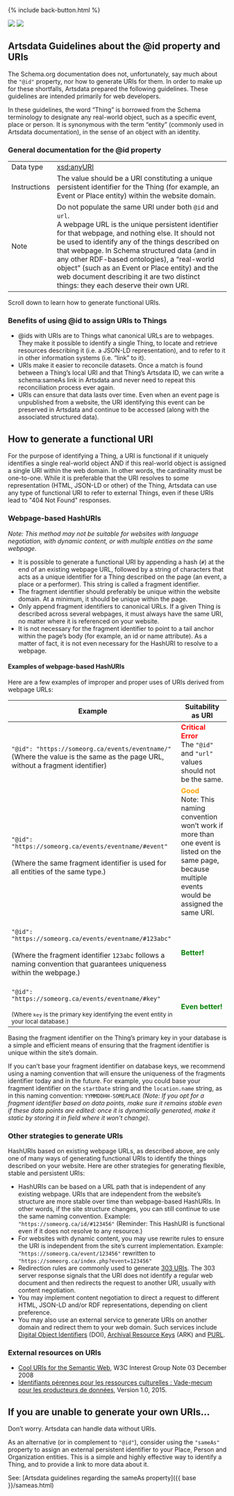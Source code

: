 <p>{% include back-button.html %}</p>
<a href='id.html'><img src='https://img.shields.io/badge/lang-en-blue.svg'></a>
<a href='id.fr.html'><img src='https://img.shields.io/badge/lang-fr-green.svg'></a>

## Artsdata Guidelines about the @id property and URIs

The Schema.org documentation does not, unfortunately, say much about the `"@id"` property, nor how to generate URIs for them. In order to make up for these shortfalls, Artsdata prepared the following guidelines. These guidelines are intended primarily for web developers.

In these guidelines, the word “Thing” is borrowed from the Schema terminology to designate any real-world object, such as a specific event, place or person. It is synonymous with the term “entity” (commonly used in Artsdata documentation), in the sense of an object with an identity.

### General documentation for the @id property

|  |  |
| ---------- | --------------------------------- |
| Data type | [xsd:anyURI](https://www.datypic.com/sc/xsd/t-xsd_anyURI.html) |
| Instructions | The value should be a URI constituting a unique persistent identifier for the Thing (for example, an Event or Place entity) within the website domain. |
| Note | Do not populate the same URI under both `@id` and `url`.<br>A webpage URL is the unique persistent identifier for that webpage, and nothing else. It should not be used to identify any of the things described on that webpage. In Schema structured data (and in any other RDF-based ontologies), a “real-world object” (such as an Event or Place entity) and the web document describing it are two distinct things: they each deserve their own URI. |
 
Scroll down to learn how to generate functional URIs.

### Benefits of using @id to assign URIs to Things

* @ids with URIs are to Things what canonical URLs are to webpages. They make it possible to identify a single Thing, to locate and retrieve resources describing it (i.e. a JSON-LD representation), and to refer to it in other information systems (i.e. “link” to it).
* URIs make it easier to reconcile datasets. Once a match is found between a Thing’s local URI and that Thing’s Artsdata ID, we can write a schema:sameAs link in Artsdata and never need to repeat this reconciliation process ever again.
* URIs can ensure that data lasts over time. Even when an event page is unpublished from a website, the URI identifying this event can be preserved in Artsdata and continue to be accessed (along with the associated structured data).
  
## How to generate a functional URI

For the purpose of identifying a Thing, a URI is functional if it uniquely identifies a single real-world object AND if this real-world object is assigned a single URI within the web domain. In other words, the cardinality must be one-to-one. While it is preferable that the URI resolves to some representation (HTML, JSON-LD or other) of the Thing, Artsdata can use any type of functional URI to refer to external Things, even if these URIs lead to "404 Not Found" responses.

### Webpage-based HashURIs

*Note: This method may not be suitable for websites with language negotiation, with dynamic content, or with multiple entities on the same webpage.*

* It is possible to generate a functional URI by appending a hash (`#`) at the end of an existing webpage URL, followed by a string of characters that acts as a unique identifier for a Thing described on the page (an event, a place or a performer). This string is called a fragment identifier.
* The fragment identifier should preferably be unique within the website domain. At a minimum, it should be unique within the page.
* Only append fragment identifiers to canonical URLs. If a given Thing is described across several webpages, it must always have the same URI, no matter where it is referenced on your website.
* It is not necessary for the fragment identifier to point to a tail anchor within the page’s body (for example, an id or name attribute). As a matter of fact, it is not even necessary for the HashURI to resolve to a webpage.

#### Examples of webpage-based HashURIs

Here are a few examples of improper and proper uses of URIs derived from webpage URLs:

| Example | Suitability as URI |
| - | - |
| <br>`"@id": "https://someorg.ca/events/eventname/"`<br>(Where the value is the same as the page URL, without a fragment identifier) | <span style="color:red">**Critical Error**</span><br>The `"@id"` and `"url"` values should not be the same. |
| <br>`"@id": "https://someorg.ca/events/eventname/#event"`<br><br>(Where the same fragment identifier is used for all entities of the same type.) | <span style="color:orange">**Good**</span><br>Note: This naming convention won’t work if more than one event is listed on the same page, because multiple events would be assigned the same URI. |
| <br>`"@id": "https://someorg.ca/events/eventname/#123abc"`<br><br>(Where the fragment identifier `123abc` follows a naming convention that guarantees  uniqueness within the webpage.) | <br><span style="color:green">**Better!**</span> |
| <br>`"@id": "https://someorg.ca/events/eventname/#key"`<br><br><small>(Where `key` is the primary key identifying the event entity in your local database.)</small> | <br><span style="color:green">**Even better!**</span> |

Basing the fragment identifier on the Thing’s primary key in your database is a simple and efficient means of ensuring that the fragment identifier is unique within the site’s domain.

If you can’t base your fragment identifier on database keys, we recommend using a naming convention that will ensure the uniqueness of the fragments identifier today and in the future. For example, you could base your fragment identifier on the `startDate` string and the `location.name` string, as in this naming convention: `YYMMDDHH-SOMEPLACE` *(Note: If you opt for a fragment identifier based on data points, make sure it remains stable even if these data points are edited: once it is dynamically generated, make it static by storing it in field where it won't change)*.

### Other strategies to generate URIs

HashURIs based on existing webpage URLs, as described above, are only one of many ways of generating functional URIs to identify the things described on your website. Here are other strategies for generating flexible, stable and persistent URIs:

* HashURIs can be based on a URL path that is independent of any existing webpage. URIs that are independent from the website’s structure are more stable over time than webpage-based HashURIs. In other words, if the site structure changes, you can still continue to use the same naming convention. 
  Example: `"https://someorg.ca/id/#123456"` 
  (Reminder: This HashURI is functional even if it does not resolve to any resource.)
* For websites with dynamic content, you may use rewrite rules to ensure the URI is independent from the site’s current implementation. 
  Example: `"https://someorg.ca/event/123456"` rewritten to `"https://someorg.ca/index.php?event=123456"`
* Redirection rules are commonly used to generate [303 URIs](https://en.wikipedia.org/wiki/HTTP_303). The 303 server response signals that the URI does not identify a regular web document and then redirects the request to another URI, usually with content negotiation.
* You may implement content negotiation to direct a request to different HTML, JSON-LD and/or RDF representations, depending on client preference.
* You may also use an external service to generate URIs on another domain and redirect them to your web domain. Such services include [Digital Object Identifiers](https://www.doi.org/) (DOI), [Archival Resource Keys](https://arks.org/) (ARK) and [PURL](https://purl.archive.org/).

### External resources on URIs

* [Cool URIs for the Semantic Web](https://www.w3.org/TR/cooluris/), W3C Interest Group Note 03 December 2008
* [Identifiants pérennes pour les ressources culturelles : Vade-mecum pour les producteurs de données](https://www.culture.gouv.fr/Espace-documentation/Publications-revues/Identifiants-perennes-pour-les-ressources-numeriques), Version 1.0, 2015.


## If you are unable to generate your own URIs…

Don’t worry. Artsdata can handle data without URIs.

As an alternative (or in complement to `"@id"`), consider using the `"sameAs"` property to assign an external persistent identifier to your Place, Person and Organization entities. This is a simple and highly effective way to identify a Thing, and to provide a link to more data about it.

See: [Artsdata guidelines regarding the sameAs property]({{ base }}/sameas.html)

